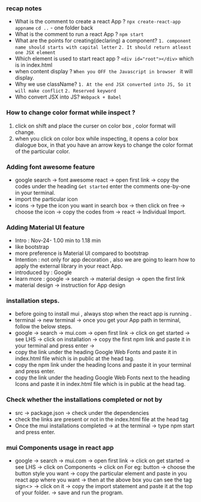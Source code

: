 ### recap notes

- What is the comment to create a react App ?
  `npx create-react-app appname`
  `cd ..` - one folder back
- What is the comment to run a react App ?
  `npm start`
- What are the points for creating(declaring) a component?
  `1. component name should starts with capital letter`
  `2. It should return atleast one JSX element`
- Which element is used to start react app ?
  `<div id="root"></div>` which is in index.html
- when <noscript> content display ?
  `When you OFF the Javascript in browser ` it will display.
- Why we use className?
  `1. At the end JSX converted into JS, So it will make conflict`
  `2. Reserved keyword`
- Who convert JSX into JS?
  `Webpack + Babel`

### How to change color format while inspect ?

1. click on shift and place the curser on color box , color format will change.
2. when you click on color box while inspecting, it opens a color box dialogue box, in that you have an arrow keys to change the color format of the particular color.

### Adding font awesome feature

- google search -> font awesome react -> open first link -> copy the codes under the heading `Get started` enter the comments one-by-one in your terminal.
- import the particular icon
- icons -> type the icon you want in search box -> then click on free -> choose the icon -> copy the codes from -> react -> Individual Import.

### Adding Material UI feature

- Intro : Nov-24- 1.00 min to 1.18 min
- like bootstrap
- more preference is Material UI compared to bootstrap
- Intention : not only for app decoration , also we are going to learn how to apply the external library in your react App.
- introduced by : Google
- learn more : google -> search -> material design -> open the first link
- material design -> instruction for App design

### installation steps.

- before going to install mui , always stop when the react app is running .
- terminal -> new terminal -> once you get your App path in terminal, follow the below steps.
- google -> search -> mui.com -> open first link -> click on get started -> see LHS -> click on installation -> copy the first npm link and paste it in your terminal and press enter ->
- copy the link under the heading Google Web Fonts and paste it in index.html file which is in public at the head tag.
- copy the npm link under the heading Icons and paste it in your terminal and press enter.
- copy the link under the heading Google Web Fonts next to the heading Icons and paste it in index.html file which is in public at the head tag.

### Check whether the installations completed or not by

- src -> package.json -> check under the dependencies
- check the links are present or not in the index.html file at the head tag
- Once the mui installations completed -> at the terminal -> type npm start and press enter.

### mui Components usage in react app

- google -> search -> mui.com -> open first link -> click on get started -> see LHS -> click on Components -> click on For eg: button -> choose the button style you want -> copy the particular element and paste in you react app where you want -> then at the above box you can see the tag sign<> -> click on it -> copy the import statement and paste it at the top of your folder. -> save and run the program.
